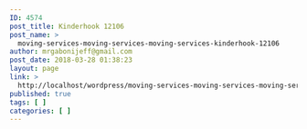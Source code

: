 ```yaml
---
ID: 4574
post_title: Kinderhook 12106
post_name: >
  moving-services-moving-services-moving-services-kinderhook-12106
author: mrgabonijeff@gmail.com
post_date: 2018-03-28 01:38:23
layout: page
link: >
  http://localhost/wordpress/moving-services-moving-services-moving-services-kinderhook-12106/
published: true
tags: [ ]
categories: [ ]
---
```

